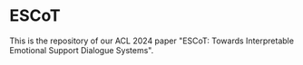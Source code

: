 # ESCoT
This is the repository of our ACL 2024 paper "ESCoT: Towards Interpretable Emotional Support Dialogue Systems".
